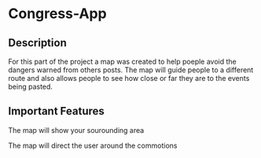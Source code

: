 # Congress-App

## Description

For this part of the project a map was created to help poeple avoid the dangers warned from others posts. 
The map will guide people to a different route and 
also allows people to see how close or far they are to the events being pasted. 

## Important Features 

The map will show your sourounding area

The map will direct the user around the commotions


